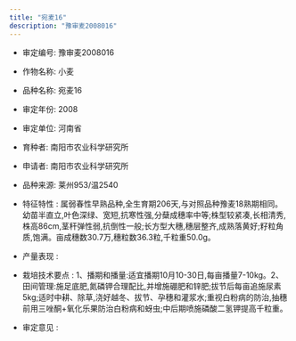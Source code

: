 ```yaml
---
title: "宛麦16"
description: "豫审麦2008016"
---
```

* 审定编号:  豫审麦2008016

*  作物名称:  小麦

*  品种名称:  宛麦16

*  审定年份:  2008

*  审定单位:  河南省

* 育种者:  南阳市农业科学研究所

*  申请者:  南阳市农业科学研究所

*  品种来源:  莱州953/温2540

*  特征特性 : 
属弱春性早熟品种,全生育期206天,与对照品种豫麦18熟期相同。幼苗半直立,叶色深绿、宽短,抗寒性强,分蘖成穗率中等;株型较紧凑,长相清秀,株高86cm,茎秆弹性弱,抗倒性一般;长方型大穗,穗层整齐,成熟落黄好;籽粒角质,饱满。亩成穗数30.7万,穗粒数36.3粒,千粒重50.0g。
 
*  产量表现 : 


*  栽培技术要点 : 
1、播期和播量:适宜播期10月10-30日,每亩播量7-10kg。2、田间管理:施足底肥,氮磷钾合理配比,并增施硼肥和锌肥;拔节后每亩追施尿素5kg;适时中耕、除草,浇好越冬、拔节、孕穗和灌浆水;重视白粉病的防治,抽穗前用三唑酮+氧化乐果防治白粉病和蚜虫;中后期喷施磷酸二氢钾提高千粒重。

*  审定意见 : 

